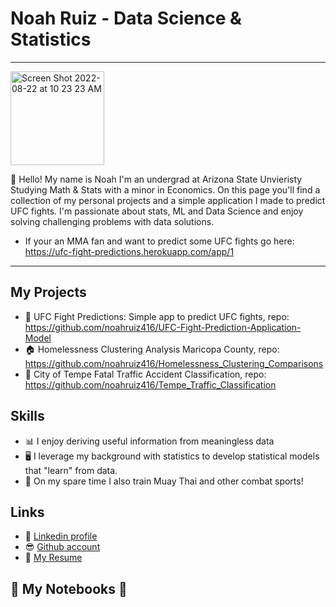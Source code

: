 # Noah Ruiz - Data Science & Statistics 

---

<img width="150" alt="Screen Shot 2022-08-22 at 10 23 23 AM" src="https://user-images.githubusercontent.com/88412646/185981902-80aee596-04e0-47b0-b342-0e55abbf3479.png">

:wave: Hello! My name is Noah I'm an undergrad at Arizona State Unvieristy Studying Math & Stats with a minor in Economics. On this page you'll find a collection of my personal projects and a simple application I made to predict UFC fights. I'm passionate about stats, ML and Data Science and enjoy solving challenging problems with data solutions.

- If your an MMA fan and want to predict some UFC fights go here: https://ufc-fight-predictions.herokuapp.com/app/1

---

## My Projects

- :boxing_glove: UFC Fight Predictions: Simple app to predict UFC fights, repo: https://github.com/noahruiz416/UFC-Fight-Prediction-Application-Model
- :house: Homelessness Clustering Analysis Maricopa County, repo: https://github.com/noahruiz416/Homelessness_Clustering_Comparisons
- :car: City of Tempe Fatal Traffic Accident Classification, repo: https://github.com/noahruiz416/Tempe_Traffic_Classification

## Skills

- :bar_chart:  I enjoy deriving useful information from meaningless data
- :desktop_computer: I leverage my background with statistics to develop statistical models that "learn" from data.
- :boxing_glove: On my spare time I also train Muay Thai and other combat sports!

## Links

- :office: [Linkedin profile](https://www.linkedin.com/in/noahruiz416/)
- :sunglasses: [Github account](https://github.com/noahruiz416)
- :page_facing_up: [My Resume](https://github.com/noahruiz416/UFC-Fight-Prediction-Application-Model/files/9396395/Noah_Ruiz_Resume-2.pdf)

## :notebook: My Notebooks :notebook:
